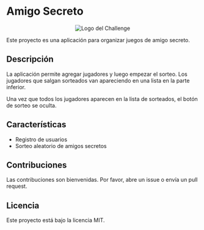 # Amigo Secreto

<center>
<img scr="./assets/amigo-secreto.png" alt="Logo del Challenge" />
</center>

Este proyecto es una aplicación para organizar juegos de amigo secreto.

## Descripción

La aplicación permite agregar jugadores y luego empezar el sorteo. Los jugadores que salgan sorteados van apareciendo en una lista en la parte inferior.

Una vez que todos los jugadores aparecen en la lista de sorteados, el botón de sorteo se oculta.

## Características

- Registro de usuarios
- Sorteo aleatorio de amigos secretos

## Contribuciones

Las contribuciones son bienvenidas. Por favor, abre un issue o envía un pull request.

## Licencia

Este proyecto está bajo la licencia MIT.